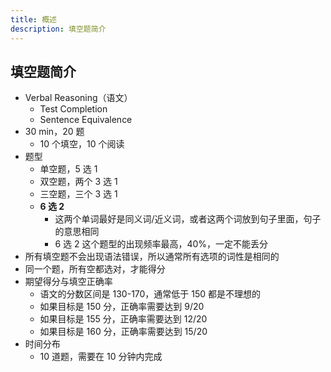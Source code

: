 ```yaml
---
title: 概述
description: 填空题简介
---
```


## 填空题简介

- Verbal Reasoning（语文）
  - Test Completion
  - Sentence Equivalence
- 30 min，20 题
  - 10 个填空，10 个阅读
- 题型
  - 单空题，5 选 1
  - 双空题，两个 3 选 1
  - 三空题，三个 3 选 1
  - **6 选 2**
    - 这两个单词最好是同义词/近义词，或者这两个词放到句子里面，句子的意思相同
    - 6 选 2 这个题型的出现频率最高，40%，一定不能丢分
- 所有填空题不会出现语法错误，所以通常所有选项的词性是相同的
- 同一个题，所有空都选对，才能得分
- 期望得分与填空正确率
  - 语文的分数区间是 130-170，通常低于 150 都是不理想的
  - 如果目标是 150 分，正确率需要达到 9/20
  - 如果目标是 155 分，正确率需要达到 12/20
  - 如果目标是 160 分，正确率需要达到 15/20
- 时间分布
  - 10 道题，需要在 10 分钟内完成
